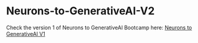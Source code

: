 # Neurons-to-GenerativeAI-V2

Check the version 1 of Neurons to GenerativeAI Bootcamp here:
[Neurons to GenerativeAI V1](https://github.com/hemansnation/Neurons-To-GenerativeAI-V1)
